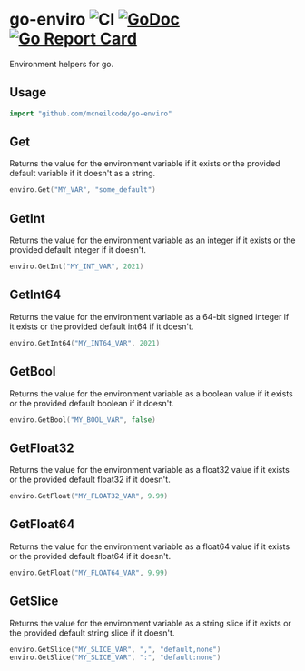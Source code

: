 # go-enviro ![CI](https://github.com/mcneilcode/go-enviro/workflows/Builds/badge.svg) [![GoDoc](https://godoc.org/github.com/mcneilcode/go-enviro?status.svg)](https://godoc.org/github.com/mcneilcode/go-enviro) [![Go Report Card](https://goreportcard.com/badge/github.com/mcneilcode/go-enviro)](https://goreportcard.com/report/github.com/mcneilcode/go-enviro)

Environment helpers for go.

## Usage

```go
import "github.com/mcneilcode/go-enviro"
```

## Get

Returns the value for the environment variable if it exists or the provided default variable if it doesn't as a string.

```go
enviro.Get("MY_VAR", "some_default")
```

## GetInt

Returns the value for the environment variable as an integer if it exists or the provided default integer if it doesn't.

```go
enviro.GetInt("MY_INT_VAR", 2021)
```

## GetInt64

Returns the value for the environment variable as a 64-bit signed integer if it exists or the provided default int64 if it doesn't.

```go
enviro.GetInt64("MY_INT64_VAR", 2021)
```

## GetBool

Returns the value for the environment variable as a boolean value if it exists or the provided default boolean if it doesn't.

```go
enviro.GetBool("MY_BOOL_VAR", false)
```

## GetFloat32

Returns the value for the environment variable as a float32 value if it exists or the provided default float32 if it doesn't.

```go
enviro.GetFloat("MY_FLOAT32_VAR", 9.99)
```

## GetFloat64

Returns the value for the environment variable as a float64 value if it exists or the provided default float64 if it doesn't.

```go
enviro.GetFloat("MY_FLOAT64_VAR", 9.99)
```

## GetSlice

Returns the value for the environment variable as a string slice if it exists or the provided default string slice if it doesn't.

```go
enviro.GetSlice("MY_SLICE_VAR", ",", "default,none")
enviro.GetSlice("MY_SLICE_VAR", ":", "default:none")
```
